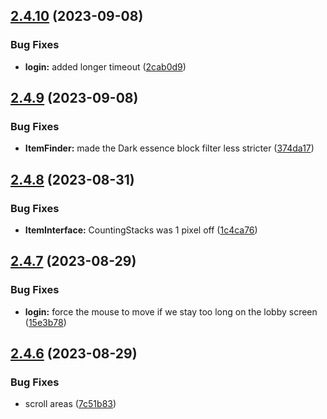 ## [2.4.10](https://github.com/Torwent/SRL-T/compare/v2.4.9...v2.4.10) (2023-09-08)


### Bug Fixes

* **login:** added longer timeout ([2cab0d9](https://github.com/Torwent/SRL-T/commit/2cab0d9148e2ad4e9576e36001a7d3b5df042237))



## [2.4.9](https://github.com/Torwent/SRL-T/compare/v2.4.8...v2.4.9) (2023-09-08)


### Bug Fixes

* **ItemFinder:** made the Dark essence block filter less stricter ([374da17](https://github.com/Torwent/SRL-T/commit/374da173a90692d4154cf30d386257b8c37b617c))



## [2.4.8](https://github.com/Torwent/SRL-T/compare/v2.4.7...v2.4.8) (2023-08-31)


### Bug Fixes

* **ItemInterface:** CountingStacks was 1 pixel off ([1c4ca76](https://github.com/Torwent/SRL-T/commit/1c4ca765d00963d35b0d80640343a0713c1deb8e))



## [2.4.7](https://github.com/Torwent/SRL-T/compare/v2.4.6...v2.4.7) (2023-08-29)


### Bug Fixes

* **login:** force the mouse to move if we stay too long on the lobby screen ([15e3b78](https://github.com/Torwent/SRL-T/commit/15e3b78e7000bf816f5e0ca6efe021eadbb013e6))



## [2.4.6](https://github.com/Torwent/SRL-T/compare/v2.4.5...v2.4.6) (2023-08-29)


### Bug Fixes

* scroll areas ([7c51b83](https://github.com/Torwent/SRL-T/commit/7c51b83f34b761f4179dc4fffa41c19185172fb0))



